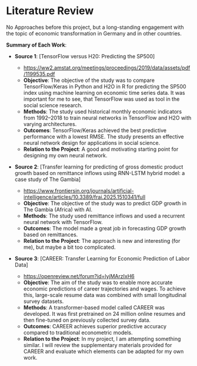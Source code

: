 # Literature Review

No Approaches before this project, but a long-standing engagement with the topic of economic transformation in Germany and in other countries.

**Summary of Each Work**:

- **Source 1**: [TensorFlow versus H20:  Predicting the SP500]

  - https://ww2.amstat.org/meetings/proceedings/2019/data/assets/pdf/1199535.pdf
  - **Objective**: The objective of the study was to compare TensorFlow/Keras in Python and H2O in R for predicting the SP500 index using machine learning on economic time series data. It was important for me to see, that TensorFlow was used as tool in the social science research.
  - **Methods**: The study used historical monthly economic indicators from 1992–2018 to train neural networks in TensorFlow and H2O with varying architectures.
  - **Outcomes**: TensorFlow/Keras achieved the best predictive performance with a lowest RMSE. The study presents an effective neural network design for applications in social science.
  - **Relation to the Project**: A good and motivating starting point for designing my own neural network.

- **Source 2**: [Transfer learning for predicting of gross domestic product growth based on remittance inflows using RNN-LSTM hybrid model: a case study of The Gambia]

  - https://www.frontiersin.org/journals/artificial-intelligence/articles/10.3389/frai.2025.1510341/full
  - **Objective**: The objective of the study was to predict GDP growth in The Gambia (Africa) with AI. 
  - **Methods**: The study used remittance inflows and used a recurrent neural network with TensorFlow.
  - **Outcomes**: The model made a great job in forecasting GDP growth based on remittances.
  - **Relation to the Project**: The approach is new and interesting (for me), but maybe a bit too complicated.

- **Source 3**: [CAREER: Transfer Learning for Economic Prediction of Labor Data]

  - https://openreview.net/forum?id=lyjMArzIxH6
  - **Objective**: The aim of the study was to enable more accurate economic predictions of career trajectories and wages. To achieve this, large-scale resume data was combined with small longitudinal survey datasets.
  - **Methods**: A transformer-based model called CAREER was developed. It was first pretrained on 24 million online resumes and then fine-tuned on previously collected survey data.
  - **Outcomes**: CAREER achieves superior predictive accuracy compared to traditional econometric models.
  - **Relation to the Project**: In my project, I am attempting something similar. I will review the supplementary materials provided for CAREER and evaluate which elements can be adapted for my own work.